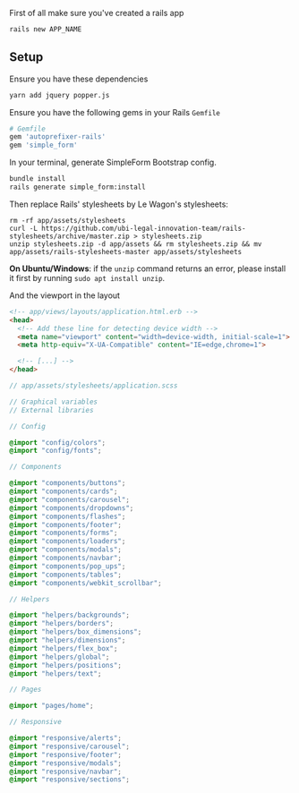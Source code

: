 First of all make sure you've created a rails app

```bash
rails new APP_NAME
```

## Setup

Ensure you have these dependencies

```bash
yarn add jquery popper.js
```

Ensure you have the following gems in your Rails `Gemfile`

```ruby
# Gemfile
gem 'autoprefixer-rails'
gem 'simple_form'
```

In your terminal, generate SimpleForm Bootstrap config.

```bash
bundle install
rails generate simple_form:install
```

Then replace Rails' stylesheets by Le Wagon's stylesheets:

```
rm -rf app/assets/stylesheets
curl -L https://github.com/ubi-legal-innovation-team/rails-stylesheets/archive/master.zip > stylesheets.zip
unzip stylesheets.zip -d app/assets && rm stylesheets.zip && mv app/assets/rails-stylesheets-master app/assets/stylesheets
```

**On Ubuntu/Windows**: if the `unzip` command returns an error, please install it first by running `sudo apt install unzip`.

And the viewport in the layout

```html
<!-- app/views/layouts/application.html.erb -->
<head>
  <!-- Add these line for detecting device width -->
  <meta name="viewport" content="width=device-width, initial-scale=1">
  <meta http-equiv="X-UA-Compatible" content="IE=edge,chrome=1">

  <!-- [...] -->
</head>
```

```scss
// app/assets/stylesheets/application.scss

// Graphical variables
// External libraries

// Config

@import "config/colors";
@import "config/fonts";

// Components

@import "components/buttons";
@import "components/cards";
@import "components/carousel";
@import "components/dropdowns";
@import "components/flashes";
@import "components/footer";
@import "components/forms";
@import "components/loaders";
@import "components/modals";
@import "components/navbar";
@import "components/pop_ups";
@import "components/tables";
@import "components/webkit_scrollbar";

// Helpers

@import "helpers/backgrounds";
@import "helpers/borders";
@import "helpers/box_dimensions";
@import "helpers/dimensions";
@import "helpers/flex_box";
@import "helpers/global";
@import "helpers/positions";
@import "helpers/text";

// Pages

@import "pages/home";

// Responsive

@import "responsive/alerts";
@import "responsive/carousel";
@import "responsive/footer";
@import "responsive/modals";
@import "responsive/navbar";
@import "responsive/sections";
```
